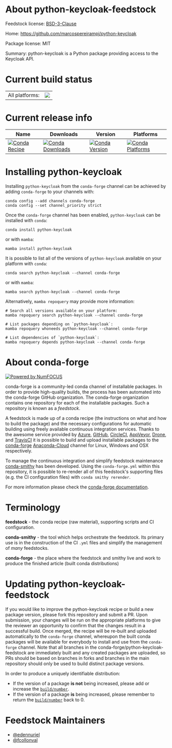 About python-keycloak-feedstock
===============================

Feedstock license: [BSD-3-Clause](https://github.com/conda-forge/python-keycloak-feedstock/blob/main/LICENSE.txt)

Home: https://github.com/marcospereirampj/python-keycloak

Package license: MIT

Summary: python-keycloak is a Python package providing access to the Keycloak API.

Current build status
====================


<table><tr><td>All platforms:</td>
    <td>
      <a href="https://dev.azure.com/conda-forge/feedstock-builds/_build/latest?definitionId=9277&branchName=main">
        <img src="https://dev.azure.com/conda-forge/feedstock-builds/_apis/build/status/python-keycloak-feedstock?branchName=main">
      </a>
    </td>
  </tr>
</table>

Current release info
====================

| Name | Downloads | Version | Platforms |
| --- | --- | --- | --- |
| [![Conda Recipe](https://img.shields.io/badge/recipe-python--keycloak-green.svg)](https://anaconda.org/conda-forge/python-keycloak) | [![Conda Downloads](https://img.shields.io/conda/dn/conda-forge/python-keycloak.svg)](https://anaconda.org/conda-forge/python-keycloak) | [![Conda Version](https://img.shields.io/conda/vn/conda-forge/python-keycloak.svg)](https://anaconda.org/conda-forge/python-keycloak) | [![Conda Platforms](https://img.shields.io/conda/pn/conda-forge/python-keycloak.svg)](https://anaconda.org/conda-forge/python-keycloak) |

Installing python-keycloak
==========================

Installing `python-keycloak` from the `conda-forge` channel can be achieved by adding `conda-forge` to your channels with:

```
conda config --add channels conda-forge
conda config --set channel_priority strict
```

Once the `conda-forge` channel has been enabled, `python-keycloak` can be installed with `conda`:

```
conda install python-keycloak
```

or with `mamba`:

```
mamba install python-keycloak
```

It is possible to list all of the versions of `python-keycloak` available on your platform with `conda`:

```
conda search python-keycloak --channel conda-forge
```

or with `mamba`:

```
mamba search python-keycloak --channel conda-forge
```

Alternatively, `mamba repoquery` may provide more information:

```
# Search all versions available on your platform:
mamba repoquery search python-keycloak --channel conda-forge

# List packages depending on `python-keycloak`:
mamba repoquery whoneeds python-keycloak --channel conda-forge

# List dependencies of `python-keycloak`:
mamba repoquery depends python-keycloak --channel conda-forge
```


About conda-forge
=================

[![Powered by
NumFOCUS](https://img.shields.io/badge/powered%20by-NumFOCUS-orange.svg?style=flat&colorA=E1523D&colorB=007D8A)](https://numfocus.org)

conda-forge is a community-led conda channel of installable packages.
In order to provide high-quality builds, the process has been automated into the
conda-forge GitHub organization. The conda-forge organization contains one repository
for each of the installable packages. Such a repository is known as a *feedstock*.

A feedstock is made up of a conda recipe (the instructions on what and how to build
the package) and the necessary configurations for automatic building using freely
available continuous integration services. Thanks to the awesome service provided by
[Azure](https://azure.microsoft.com/en-us/services/devops/), [GitHub](https://github.com/),
[CircleCI](https://circleci.com/), [AppVeyor](https://www.appveyor.com/),
[Drone](https://cloud.drone.io/welcome), and [TravisCI](https://travis-ci.com/)
it is possible to build and upload installable packages to the
[conda-forge](https://anaconda.org/conda-forge) [Anaconda-Cloud](https://anaconda.org/)
channel for Linux, Windows and OSX respectively.

To manage the continuous integration and simplify feedstock maintenance
[conda-smithy](https://github.com/conda-forge/conda-smithy) has been developed.
Using the ``conda-forge.yml`` within this repository, it is possible to re-render all of
this feedstock's supporting files (e.g. the CI configuration files) with ``conda smithy rerender``.

For more information please check the [conda-forge documentation](https://conda-forge.org/docs/).

Terminology
===========

**feedstock** - the conda recipe (raw material), supporting scripts and CI configuration.

**conda-smithy** - the tool which helps orchestrate the feedstock.
                   Its primary use is in the construction of the CI ``.yml`` files
                   and simplify the management of *many* feedstocks.

**conda-forge** - the place where the feedstock and smithy live and work to
                  produce the finished article (built conda distributions)


Updating python-keycloak-feedstock
==================================

If you would like to improve the python-keycloak recipe or build a new
package version, please fork this repository and submit a PR. Upon submission,
your changes will be run on the appropriate platforms to give the reviewer an
opportunity to confirm that the changes result in a successful build. Once
merged, the recipe will be re-built and uploaded automatically to the
`conda-forge` channel, whereupon the built conda packages will be available for
everybody to install and use from the `conda-forge` channel.
Note that all branches in the conda-forge/python-keycloak-feedstock are
immediately built and any created packages are uploaded, so PRs should be based
on branches in forks and branches in the main repository should only be used to
build distinct package versions.

In order to produce a uniquely identifiable distribution:
 * If the version of a package **is not** being increased, please add or increase
   the [``build/number``](https://docs.conda.io/projects/conda-build/en/latest/resources/define-metadata.html#build-number-and-string).
 * If the version of a package **is** being increased, please remember to return
   the [``build/number``](https://docs.conda.io/projects/conda-build/en/latest/resources/define-metadata.html#build-number-and-string)
   back to 0.

Feedstock Maintainers
=====================

* [@edennuriel](https://github.com/edennuriel/)
* [@fcollonval](https://github.com/fcollonval/)

